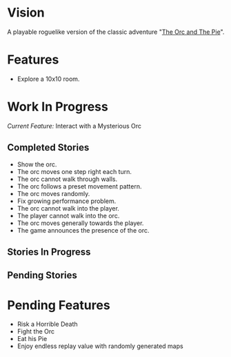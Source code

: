 Vision
======
A playable roguelike version of the classic adventure
"[The Orc and The Pie](http://www.instantdungeon.com/node/4)".

Features
========

* Explore a 10x10 room.

Work In Progress
================

*Current Feature:* Interact with a Mysterious Orc

Completed Stories
-----------------
* Show the orc.
* The orc moves one step right each turn.
* The orc cannot walk through walls.
* The orc follows a preset movement pattern.
* The orc moves randomly.
* Fix growing performance problem.
* The orc cannot walk into the player.
* The player cannot walk into the orc.
* The orc moves generally towards the player.
* The game announces the presence of the orc.

Stories In Progress
-------------------

Pending Stories
---------------

Pending Features
================
* Risk a Horrible Death
* Fight the Orc
* Eat his Pie
* Enjoy endless replay value with randomly generated maps
